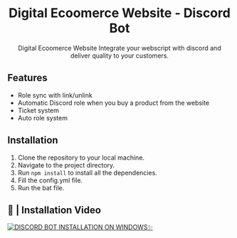 <div align="center">
    <h1>Digital Ecoomerce Website - Discord Bot</h1>
    <p>Digital Ecoomerce Website Integrate your webscript with discord and deliver quality to your customers.</p>
</div>

## Features

- Role sync with link/unlink
- Automatic Discord role when you buy a product from the website
- Ticket system
- Auto role system

## Installation

1. Clone the repository to your local machine.
2. Navigate to the project directory.
3. Run `npm install` to install all the dependencies.
4. Fill the config.yml file.
5. Run the bat file.

## 📸 | Installation Video

[![DISCORD BOT INSTALLATION ON WINDOWS✨](https://img.youtube.com/vi/ki-y4GhhjS0/0.jpg)](https://www.youtube.com/watch?v=ki-y4GhhjS0 "TÜRKİYEDE İLK FİVEM DİSCORD MESAİ BOTU!✨")

